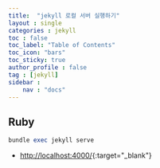```yaml
---
title:  "jekyll 로컬 서버 실행하기"
layout : single
categories : jekyll
toc : false
toc_label: "Table of Contents"
toc_icon: "bars"
toc_sticky: true
author_profile : false
tag : [jekyll]
sidebar :
    nav : "docs"
---
```

## Ruby
```ruby
bundle exec jekyll serve
```

- [http://localhost:4000/](http://localhost:4000/){:target="_blank"}